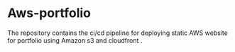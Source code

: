 # Aws-portfolio
The repository contains the ci/cd pipeline for deploying static AWS website for portfolio using Amazon s3 and cloudfront .
